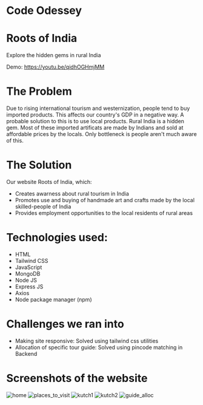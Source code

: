 # Code Odessey

# Roots of India
Explore the hidden gems in rural India

Demo: https://youtu.be/qidhOGHmjMM

# The Problem
Due to rising international tourism and westernization, people tend to buy imported products. This affects our country's GDP in a negative way. A probable solution to this is to use local products. Rural India is a hidden gem. Most of these imported artificats are made by Indians and sold at affordable prices by the locals. Only bottleneck is people aren't much aware of this.

# The Solution
Our website Roots of India, which:
- Creates awarness about rural tourism in India
- Promotes use and buying of handmade art and crafts made by the local skilled-people of India
- Provides employment opportunities to the local residents of rural areas

# Technologies used:
- HTML
- Tailwind CSS
- JavaScript
- MongoDB
- Node JS
- Express JS
- Axios
- Node package manager (npm)

# Challenges we ran into
- Making site responsive: Solved using tailwind css utilities
- Allocation of specific tour guide: Solved using pincode matching in Backend

# Screenshots of the website
![home](https://user-images.githubusercontent.com/80088008/206693635-cc6c1ef1-f545-4917-a331-9940a45369f5.png)
![places_to_visit](https://user-images.githubusercontent.com/80088008/206693685-a06cdc71-aa66-4c66-a3d5-932bd7d18cc5.png)
![kutch1](https://user-images.githubusercontent.com/80088008/206693655-2e2d46ff-8ab1-45ab-847d-69fc21d789a3.png)
![kutch2](https://user-images.githubusercontent.com/80088008/206693667-6b547424-2d57-4bad-ab5e-4137c9b34711.png)
![guide_alloc](https://user-images.githubusercontent.com/80088008/206693603-c318c18c-da60-4d63-bba0-0034d78952c7.png)
